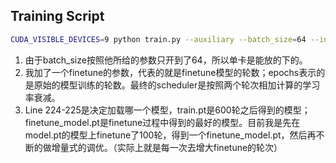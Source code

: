## Training Script

```bash
CUDA_VISIBLE_DEVICES=9 python train.py --auxiliary --batch_size=64 --init_ch=32 --layer=24 --arch='[2, 2, 0, 2, 1, 2, 0, 2, 2, 3, 2, 1, 2, 0, 0, 1, 1, 1, 2, 1, 1, 0, 3, 4, 3, 0, 3, 1]' --model_ema --model-ema-decay 0.9999 --auto_augment --epochs 600 --finetune 200
```
1. 由于batch_size按照他所给的参数只开到了64，所以单卡是能放的下的。
2. 我加了一个finetune的参数，代表的就是finetune模型的轮数；epochs表示的是原始的模型训练的轮数。最终的scheduler是按照两个轮次相加计算的学习率衰减。
3. Line 224-225是决定加载哪一个模型，train.pt是600轮之后得到的模型；finetune_model.pt是finetune过程中得到的最好的模型。目前我是先在model.pt的模型上finetune了100轮，得到一个finetune_model.pt，然后再不断的做增量式的调优。（实际上就是每一次去增大finetune的轮次）
